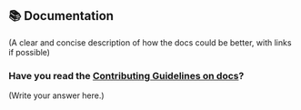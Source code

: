 ## 📚 Documentation

(A clear and concise description of how the docs could be better, with links if possible)

### Have you read the [Contributing Guidelines on docs](https://github.com/serialport/node-serialport/blob/master/CONTRIBUTING.md#writing-documentation)?

(Write your answer here.)
